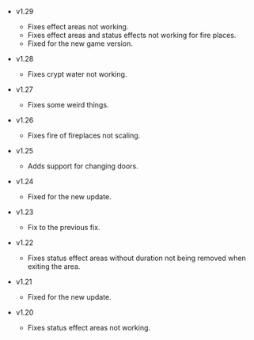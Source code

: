 - v1.29
  - Fixes effect areas not working.
  - Fixes effect areas and status effects not working for fire places.
  - Fixed for the new game version.

- v1.28
  - Fixes crypt water not working.

- v1.27
  - Fixes some weird things.

- v1.26
  - Fixes fire of fireplaces not scaling.

- v1.25
  - Adds support for changing doors.

- v1.24
  - Fixed for the new update.

- v1.23
  - Fix to the previous fix.

- v1.22
  - Fixes status effect areas without duration not being removed when exiting the area.

- v1.21
  - Fixed for the new update.

- v1.20
  - Fixes status effect areas not working.
